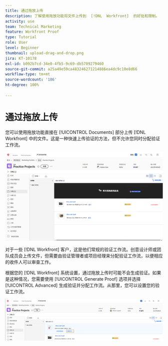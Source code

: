 ```yaml
---
title: 通过拖放上传
description: 了解使用拖放功能将文件上传到  [!DNL  Workfront]  的好处和限制。
activity: use
team: Technical Marketing
feature: Workfront Proof
type: Tutorial
role: User
level: Beginner
thumbnail: upload-drag-and-drop.png
jira: KT-10178
exl-id: b092b7cd-34e0-4fb5-9c69-db5709279460
source-git-commit: a25a49e59ca483246271214886ea4dc9c10e8d66
workflow-type: tm+mt
source-wordcount: '186'
ht-degree: 100%

---
```


# 通过拖放上传

您可以使用拖放功能直接在 [!UICONTROL Documents] 部分上传 [!DNL Workfront] 中的文件。这是一种快速上传验证的方法，但不允许您同时分配验证工作流。

![[!DNL  Workfront] 项目中的 [!UICONTROL Documents] 区域的图像，其中光标悬停在文档列表上，并且 [!UICONTROL Drag & Drop documents here] 消息可见。](assets/drag-and-drop-1.png)

对于一些 [!DNL Workfront] 客户，这是他们常规的验证工作流。创意设计师或团队成员会上传文件，但需要由验证管理者或项目经理来分配验证工作流，以便相应的收件人可以审查工作。

根据您的 [!DNL Workfront] 系统设置，通过拖放上传时可能不会生成验证。如果是这种情况，您需要使用 [!UICONTROL Generate Proof] 选项并选择 [!UICONTROL Advanced] 生成验证并分配工作流。从那里，您可以设置您的验证工作流。

![突出显示 [!UICONTROL Generate Proof] 的 [!DNL  Workfront] 项目中 [!UICONTROL Documents] 区域的图像。](assets/drag-and-drop-2.png)
